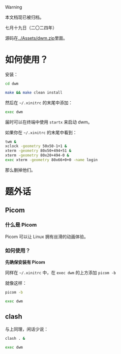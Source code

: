> [!WARNING]
>
> 本文档现已被归档。
>
> 七月十九日（二〇二四年）

源码在[../Assets/dwm.zip](../Assets/dwm.zip)里面。

# 如何使用？

安装：

```bash
cd dwm

make && make clean install
```

然后在 `~/.xinitrc` 的末尾中添加：

```bash
exec dwm
```

届时可以在终端中使用 `startx` 来启动 dwm。

如果你在 `~/.xinitrc` 的末尾中看到：

```bash
twm &
xclock -geometry 50x50-1+1 &
xterm -geometry 80x50+494+51 &
xterm -geometry 80x20+494-0 &
exec xterm -geometry 80x66+0+0 -name login
```

那么删掉他们。

# 题外话

## Picom

### 什么是 Picom

Picom 可以让 Linux 拥有丝滑的动画体验。

### 如何使用？

**先确保安装有 Picom**

同样在 `~/.xinitrc` 中，在 `exec dwm` 的上方添加 `picom -b`

就像这样：

```bash
picom -b

exec dwm
```

## clash

与上同理，闲话少说：

```bash
clash . &

exec dwm
```
